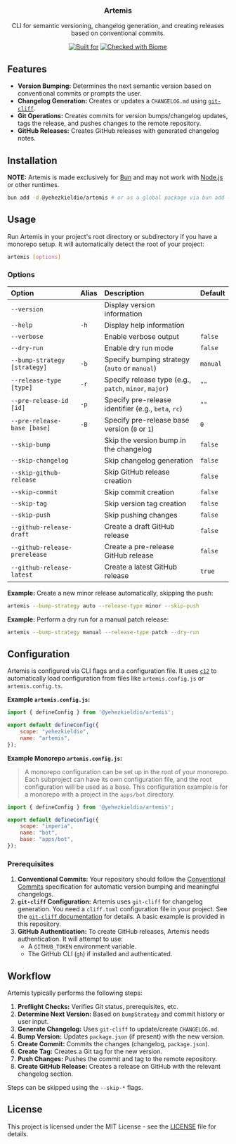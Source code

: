 <div align="center">

<h3>Artemis</h3>
<p>CLI for semantic versioning, changelog generation, and creating releases based on conventional commits.<p>

[![Built for](https://img.shields.io/badge/Built_for-Bun-fbf0df?style=flat&logo=bun)](https://bun.sh/)
[![Checked with Biome](https://img.shields.io/badge/Checked_with-Biome-60a5fa?style=flat&logo=biome)](https://biomejs.dev)

</div>

## Features

*   **Version Bumping:** Determines the next semantic version based on conventional commits or prompts the user.
*   **Changelog Generation:** Creates or updates a `CHANGELOG.md` using [`git-cliff`](https://github.com/orhun/git-cliff).
*   **Git Operations:** Creates commits for version bumps/changelog updates, tags the release, and pushes changes to the remote repository.
*   **GitHub Releases:** Creates GitHub releases with generated changelog notes.

## Installation

**NOTE:** Artemis is made exclusively for [Bun](https://bun.sh/) and may not work with [Node.js](https://nodejs.org/) or other runtimes.

```bash
bun add -d @yehezkieldio/artemis # or as a global package via bun add -g @yehezkieldio/artemis
```

## Usage

Run Artemis in your project's root directory or subdirectory if you have a monorepo setup. It will automatically detect the root of your project:

```bash
artemis [options]
```

### Options

| Option                        | Alias | Description                                       | Default    |
| :---------------------------- | :---- | :------------------------------------------------ | :--------- |
| `--version`                   |       | Display version information                       |            |
| `--help`                      | `-h`  | Display help information                          |            |
| `--verbose`                   |       | Enable verbose output                             | `false`    |
| `--dry-run`                   |       | Enable dry run mode                               | `false`    |
| `--bump-strategy [strategy]`  | `-b`  | Specify bumping strategy (`auto` or `manual`)     | `manual`   |
| `--release-type [type]`       | `-r`  | Specify release type (e.g., `patch`, `minor`, `major`) | `""`       |
| `--pre-release-id [id]`       | `-p`  | Specify pre-release identifier (e.g., `beta`, `rc`) | `""`       |
| `--pre-release-base [base]`   | `-B`  | Specify pre-release base version (`0` or `1`)     | `0`        |
| `--skip-bump`                 |       | Skip the version bump in the changelog            | `false`    |
| `--skip-changelog`            |       | Skip changelog generation                         | `false`    |
| `--skip-github-release`       |       | Skip GitHub release creation                      | `false`    |
| `--skip-commit`               |       | Skip commit creation                              | `false`    |
| `--skip-tag`                  |       | Skip version tag creation                         | `false`    |
| `--skip-push`                 |       | Skip pushing changes                              | `false`    |
| `--github-release-draft`      |       | Create a draft GitHub release                     | `false`    |
| `--github-release-prerelease` |       | Create a pre-release GitHub release               | `false`    |
| `--github-release-latest`     |       | Create a latest GitHub release                    | `true`     |

**Example:** Create a new minor release automatically, skipping the push:

```bash
artemis --bump-strategy auto --release-type minor --skip-push
```

**Example:** Perform a dry run for a manual patch release:

```bash
artemis --bump-strategy manual --release-type patch --dry-run
```

## Configuration

Artemis is configured via CLI flags and a configuration file. It uses [`c12`](https://github.com/unjs/c12) to automatically load configuration from files like `artemis.config.js` or `artemis.config.ts`.

**Example `artemis.config.js`:**

```javascript
import { defineConfig } from '@yehezkieldio/artemis';

export default defineConfig({
    scope: "yehezkieldio",
    name: "artemis",
});
```

**Example Monorepo `artemis.config.js`:**

> A monorepo configuration can be set up in the root of your monorepo. Each subproject can have its own configuration file, and the root configuration will be used as a base. This configuration example is for a monorepo with a project in the `apps/bot` directory.

```javascript
import { defineConfig } from '@yehezkieldio/artemis';

export default defineConfig({
    scope: "imperia",
    name: "bot",
    base: "apps/bot",
});
```

### Prerequisites

1.  **Conventional Commits:** Your repository should follow the [Conventional Commits](https://www.conventionalcommits.org/) specification for automatic version bumping and meaningful changelogs.
2.  **`git-cliff` Configuration:** Artemis uses `git-cliff` for changelog generation. You need a `cliff.toml` configuration file in your project. See the [`git-cliff` documentation](https://github.com/orhun/git-cliff?tab=readme-ov-file#configuration) for details. A basic example is provided in this repository.
3.  **GitHub Authentication:** To create GitHub releases, Artemis needs authentication. It will attempt to use:
    *   A `GITHUB_TOKEN` environment variable.
    *   The GitHub CLI (`gh`) if installed and authenticated.

## Workflow

Artemis typically performs the following steps:

1.  **Preflight Checks:** Verifies Git status, prerequisites, etc.
2.  **Determine Next Version:** Based on `bumpStrategy` and commit history or user input.
3.  **Generate Changelog:** Uses `git-cliff` to update/create `CHANGELOG.md`.
4.  **Bump Version:** Updates `package.json` (if present) with the new version.
5.  **Create Commit:** Commits the changes (changelog, `package.json`).
6.  **Create Tag:** Creates a Git tag for the new version.
7.  **Push Changes:** Pushes the commit and tag to the remote repository.
8.  **Create GitHub Release:** Creates a release on GitHub with the relevant changelog section.

Steps can be skipped using the `--skip-*` flags.

## License

This project is licensed under the MIT License - see the [LICENSE](LICENSE) file for details.
